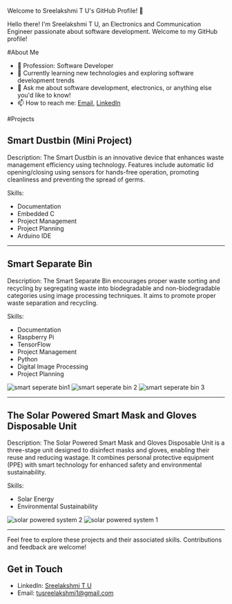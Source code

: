 Welcome to Sreelakshmi T U's GitHub Profile! 👋

Hello there! I'm Sreelakshmi T U, an Electronics and Communication Engineer passionate about software development. Welcome to my GitHub profile!

#About Me

- 💼 Profession: Software Developer
- 🌱 Currently learning new technologies and exploring software development trends
- 💬 Ask me about software development, electronics, or anything else you'd like to know!
- 📫 How to reach me: [Email](mailto:tusreelakshmi1@gmail.com), [LinkedIn](https://www.linkedin.com/in/sreelakshmiudhayan)

#Projects

## Smart Dustbin (Mini Project)

Description:
The Smart Dustbin is an innovative device that enhances waste management efficiency using technology.
Features include automatic lid opening/closing using sensors for hands-free operation, promoting cleanliness and preventing the spread of germs.

Skills:
- Documentation
- Embedded C
- Project Management
- Project Planning
- Arduino IDE

---

## Smart Separate Bin

Description:
The Smart Separate Bin encourages proper waste sorting and recycling by segregating waste into biodegradable and non-biodegradable categories using image processing techniques. 
It aims to promote proper waste separation and recycling.

Skills:
- Documentation
- Raspberry Pi
- TensorFlow
- Project Management
- Python
- Digital Image Processing
- Project Planning

![smart seperate bin1](https://github.com/sreelakshmitu/sreelakshmitu/assets/166573357/6d49b9fd-eae3-4a45-88e6-39dab35b1a33)
![smart seperate bin 2](https://github.com/sreelakshmitu/sreelakshmitu/assets/166573357/46610552-67c7-4db3-8436-c357753a4804)
![smart seperate bin 3](https://github.com/sreelakshmitu/sreelakshmitu/assets/166573357/968568a6-8168-4460-b0c4-cc2e9214385f)

---

## The Solar Powered Smart Mask and Gloves Disposable Unit

Description:
The Solar Powered Smart Mask and Gloves Disposable Unit is a three-stage unit designed to disinfect masks and gloves, enabling their reuse and reducing wastage. 
It combines personal protective equipment (PPE) with smart technology for enhanced safety and environmental sustainability.

Skills:
- Solar Energy
- Environmental Sustainability

  
![solar powered system 2](https://github.com/sreelakshmitu/sreelakshmitu/assets/166573357/ea921252-d012-41f1-888d-aba556e962ba)
![solar powered system 1](https://github.com/sreelakshmitu/sreelakshmitu/assets/166573357/dc6123c0-4e9c-4010-ace6-f7959ea94d8b)



---

Feel free to explore these projects and their associated skills. Contributions and feedback are welcome!


## Get in Touch

- LinkedIn: [Sreelakshmi T U](https://www.linkedin.com/in/sreelakshmiudhayan)
- Email: [tusreelakshmi1@gmail.com](mailto:tusreelakshmi1@gmail.com)


